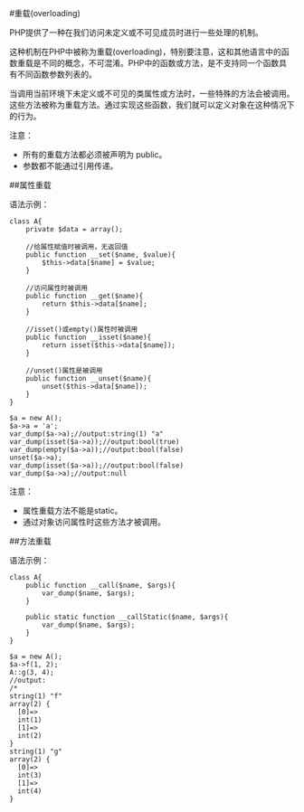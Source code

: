 #重载(overloading)

PHP提供了一种在我们访问未定义或不可见成员时进行一些处理的机制。

这种机制在PHP中被称为重载(overloading)，特别要注意，这和其他语言中的函数重载是不同的概念，不可混淆。PHP中的函数或方法，是不支持同一个函数具有不同函数参数列表的。

当调用当前环境下未定义或不可见的类属性或方法时，一些特殊的方法会被调用。这些方法被称为重载方法。通过实现这些函数，我们就可以定义对象在这种情况下的行为。

注意：
- 所有的重载方法都必须被声明为 public。
- 参数都不能通过引用传递。

##属性重载

语法示例：
```
class A{
	private $data = array();

	//给属性赋值时被调用，无返回值
	public function __set($name, $value){
		$this->data[$name] = $value;
	}

	//访问属性时被调用
	public function __get($name){
		return $this->data[$name];
	}

	//isset()或empty()属性时被调用
	public function __isset($name){
		return isset($this->data[$name]);
	}

	//unset()属性是被调用
	public function __unset($name){
		unset($this->data[$name]);
	}
}

$a = new A();
$a->a = 'a';
var_dump($a->a);//output:string(1) "a"
var_dump(isset($a->a));//output:bool(true)
var_dump(empty($a->a));//output:bool(false)
unset($a->a);
var_dump(isset($a->a));//output:bool(false)
var_dump($a->a);//output:null
```
注意：

- 属性重载方法不能是static。
- 通过对象访问属性时这些方法才被调用。

##方法重载

语法示例：
```
class A{
	public function __call($name, $args){
		var_dump($name, $args);
	}
	
	public static function __callStatic($name, $args){
		var_dump($name, $args);
	}
}

$a = new A();
$a->f(1, 2);
A::g(3, 4);
//output:
/*
string(1) "f"
array(2) {
  [0]=>
  int(1)
  [1]=>
  int(2)
}
string(1) "g"
array(2) {
  [0]=>
  int(3)
  [1]=>
  int(4)
}
```